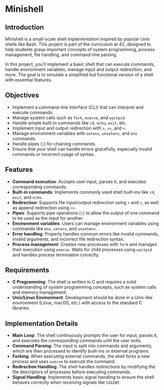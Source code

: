 # Minishell

## Introduction
Minishell is a small-scale shell implementation inspired by popular Unix shells like Bash. This project is part of the curriculum at 42, designed to help students grasp important concepts of system programming, process management, file handling, and command-line parsing.

In this project, you’ll implement a basic shell that can execute commands, handle environment variables, manage input and output redirection, and more. The goal is to simulate a simplified but functional version of a shell with essential features.

## Objectives
- Implement a command-line interface (CLI) that can interpret and execute commands.
- Manage system calls such as `fork`, `execve`, and `waitpid`.
- Handle simple built-in commands like `cd`, `echo`, `exit`, etc.
- Implement input and output redirection with `>`, `>>`, and `<`.
- Manage environment variables with `setenv`, `unsetenv`, and `env` commands.
- Handle pipes (`|`) for chaining commands.
- Ensure that your shell can handle errors gracefully, especially invalid commands or incorrect usage of syntax.

## Features
- **Command execution**: Accepts user input, parses it, and executes corresponding commands.
- **Built-in commands**: Implements commonly used shell built-ins like `cd`, `exit`, and `echo`.
- **Redirection**: Supports file input/output redirection using `>` and `<`, as well as append redirection using `>>`.
- **Pipes**: Supports pipe operations (`|`) to allow the output of one command to be used as the input for another.
- **Environment variables**: Users can manage environment variables using commands like `env`, `setenv`, and `unsetenv`.
- **Error handling**: Properly handles common errors like invalid commands, invalid arguments, and incorrect file redirection syntax.
- **Process management**: Creates new processes with `fork` and manages their execution using `execve`. Waits for child processes using `waitpid` and handles process termination correctly.

## Requirements
- **C Programming**: The shell is written in C and requires a solid understanding of system programming concepts, such as system calls and memory management.
- **Unix/Linux Environment**: Development should be done in a Unix-like environment (Linux, macOS, etc.) with access to the standard C libraries.

## Implementation Details
- **Main Loop**: The shell continuously prompts the user for input, parses it, and executes the corresponding commands until the user exits.
- **Command Parsing**: The input is split into commands and arguments, which are then processed to identify built-ins or external programs.
- **Forking**: When executing external commands, the shell forks a new process and uses `execve` to execute the command.
- **Redirection Handling**: The shell handles redirections by modifying the file descriptors of processes before executing commands.
- **Signal Handling**: Implements basic signal handling to ensure the shell behaves correctly when receiving signals like `SIGINT`.
